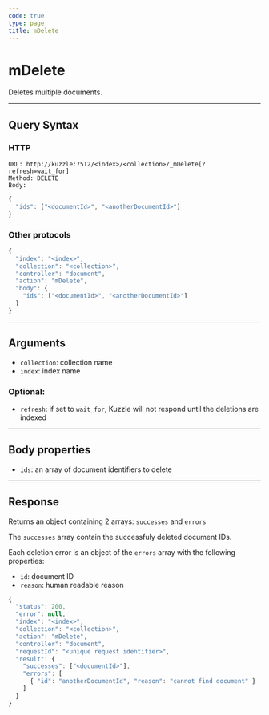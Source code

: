 ```yaml
---
code: true
type: page
title: mDelete
---
```


# mDelete

Deletes multiple documents.

---

## Query Syntax

### HTTP

```http
URL: http://kuzzle:7512/<index>/<collection>/_mDelete[?refresh=wait_for]
Method: DELETE
Body:
```

```js
{
  "ids": ["<documentId>", "<anotherDocumentId>"]
}
```

### Other protocols

```js
{
  "index": "<index>",
  "collection": "<collection>",
  "controller": "document",
  "action": "mDelete",
  "body": {
    "ids": ["<documentId>", "<anotherDocumentId>"]
  }
}
```

---

## Arguments

- `collection`: collection name
- `index`: index name

### Optional:

- `refresh`: if set to `wait_for`, Kuzzle will not respond until the deletions are indexed

---

## Body properties

- `ids`: an array of document identifiers to delete

---

## Response

Returns an object containing 2 arrays: `successes` and `errors`

The `successes` array contain the successfuly deleted document IDs.

Each deletion error is an object of the `errors` array with the following properties:
- `id`: document ID
- `reason`: human readable reason

```js
{
  "status": 200,
  "error": null,
  "index": "<index>",
  "collection": "<collection>",
  "action": "mDelete",
  "controller": "document",
  "requestId": "<unique request identifier>",
  "result": {
    "successes": ["<documentId>"],
    "errors": [
      { "id": "anotherDocumentId", "reason": "cannot find document" }
    ]
  }
}
```

